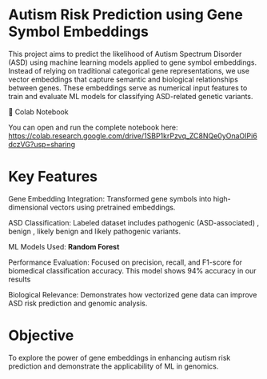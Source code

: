 # Autism Risk Prediction using Gene Symbol Embeddings
This project aims to predict the likelihood of Autism Spectrum Disorder (ASD) using machine learning models applied to gene symbol embeddings. Instead of relying on traditional categorical gene representations, we use vector embeddings that capture semantic and biological relationships between genes. These embeddings serve as numerical input features to train and evaluate ML models for classifying ASD-related genetic variants.

📓 Colab Notebook

You can open and run the complete notebook here:
https://colab.research.google.com/drive/1SBP1krPzvq_ZC8NQe0yOnaOIPi6dczVG?usp=sharing

# Key Features
Gene Embedding Integration: Transformed gene symbols into high-dimensional vectors using pretrained embeddings.

ASD Classification: Labeled dataset includes pathogenic (ASD-associated) , benign , likely benign and likely pathogenic variants.

ML Models Used: **Random Forest**

Performance Evaluation: Focused on precision, recall, and F1-score for biomedical classification accuracy.
This model shows 94% accuracy in our results

Biological Relevance: Demonstrates how vectorized gene data can improve ASD risk prediction and genomic analysis.

# Objective
To explore the power of gene embeddings in enhancing autism risk prediction and demonstrate the applicability of ML in genomics.

